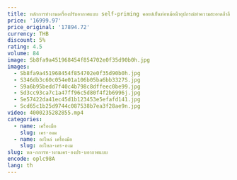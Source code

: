 ```yaml
---
title: หลักการทํางานเครื่องปรับอากาศแบบ self-priming คอยล์เย็นท่อหม้อน้ําอุปกรณ์ทําความสะอาดล้ําลึก
price: '16999.97'
price_original: '17894.72'
currency: THB
discount: 5%
rating: 4.5
volume: 84
image: Sb8fa9a451968454f854702e0f35d90b0h.jpg
images:
  - Sb8fa9a451968454f854702e0f35d90b0h.jpg
  - S346db3c60c054e01a106b05ba6bb3327S.jpg
  - S9a6b95bedd7f40c4b798c8dffeec0be99.jpg
  - Sd3cc93ca7c1a47ff96c5d80f4f2b6996j.jpg
  - Se57422da41ec45d1b123453e5efafd141.jpg
  - Scd65c1b25d9744c087538b7ea3f28ae9n.jpg
video: 4000235282855.mp4
categories:
  - name: เครื่องมือ
    slug: เคร-องม
  - name: อะไหล่ เครื่องมือ
    slug: อะไหล-เคร-องม
slug: หล-กการท-างานเคร-องปร-บอากาศแบบ
encode: oplc98A
lang: th
---
```

  